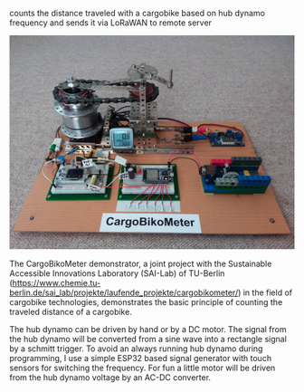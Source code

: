 counts the distance traveled with a cargobike based on hub dynamo frequency and sends it via LoRaWAN to remote server

![alt text](https://github.com/CargoBikoMeter/CargoBikoMeter-Hub/blob/master/images/CargoBikoMeter-Demonstrator-medium-size.jpg)

The CargoBikoMeter demonstrator, a joint project with the Sustainable Accessible Innovations Laboratory (SAI-Lab) of TU-Berlin (https://www.chemie.tu-berlin.de/sai_lab/projekte/laufende_projekte/cargobikometer/) in the field of cargobike technologies, demonstrates the basic principle of counting the traveled distance of a cargobike. 

The hub dynamo can be driven by hand or by a DC motor. The signal from the hub dynamo will be converted from a sine wave into a rectangle signal by a schmitt trigger. To avoid an always running hub dynamo during programming, I use a simple ESP32 based signal generator with touch sensors for switching the frequency. For fun a little motor will be driven from the hub dynamo voltage by an AC-DC converter.
